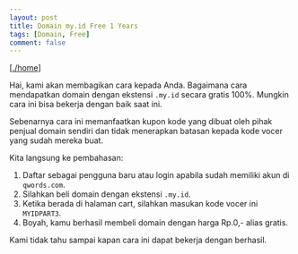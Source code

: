 ```yaml
---
layout: post
title: Domain my.id Free 1 Years
tags: [Domain, Free]
comment: false
---
```


[[./home](https://leaks.my.id)]

Hai, kami akan membagikan cara kepada Anda. Bagaimana cara mendapatkan domain dengan ekstensi <code>.my.id</code> secara gratis 100%. Mungkin cara ini bisa bekerja dengan baik saat ini.

Sebenarnya cara ini memanfaatkan kupon kode yang dibuat oleh pihak penjual domain sendiri dan tidak menerapkan batasan kepada kode vocer yang sudah mereka buat.

Kita langsung ke pembahasan:

1. Daftar sebagai pengguna baru atau login apabila sudah memiliki akun di <code>qwords.com</code>.
2. Silahkan beli domain dengan ekstensi <code>.my.id</code>.
3. Ketika berada di halaman cart, silahkan masukan kode vocer ini <code>MYIDPART3</code>.
4. Boyah, kamu berhasil membeli domain dengan harga Rp.0,- alias gratis.

Kami tidak tahu sampai kapan cara ini dapat bekerja dengan berhasil.